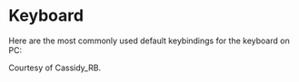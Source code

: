 # Keyboard
Here are the most commonly used default keybindings for the keyboard on PC:

Courtesy of Cassidy\_RB.